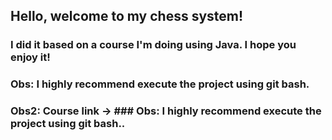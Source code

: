 ## Hello, welcome to my chess system!
### I did it based on a course I'm doing using Java. I hope you enjoy it!
### Obs: I highly recommend execute the project using git bash.
### Obs2: Course link -> ### Obs: I highly recommend execute the project using git bash..
